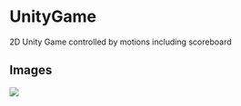 # UnityGame
2D Unity Game controlled by motions including scoreboard

## Images
<div style="display: inline;">
  <img src="Images/Bild1.png height=300">
</div>
